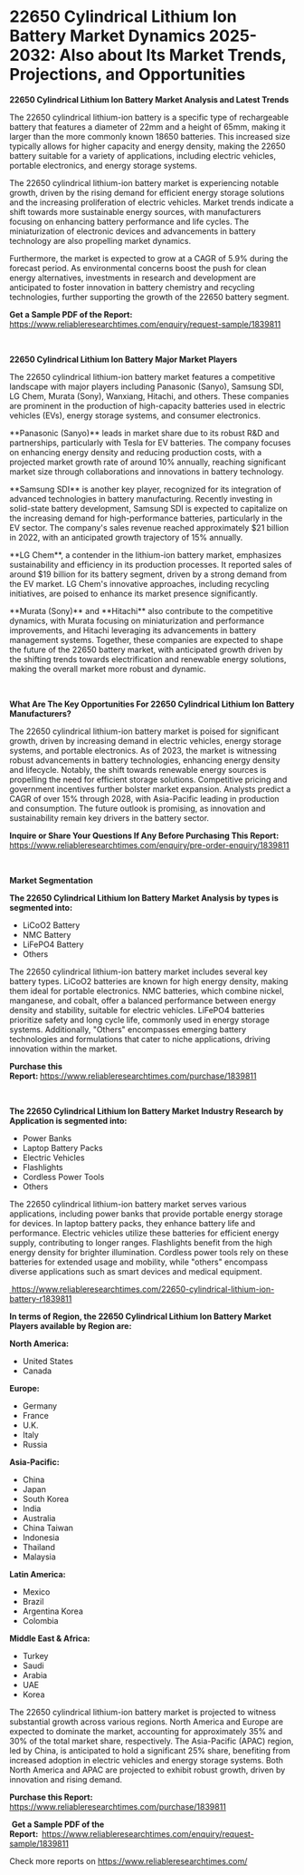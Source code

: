 <p><h1>22650 Cylindrical Lithium Ion Battery Market Dynamics 2025-2032: Also about Its Market Trends, Projections, and Opportunities</h1></p><p><strong>22650 Cylindrical Lithium Ion Battery Market Analysis and Latest Trends</strong></p>
<p><p>The 22650 cylindrical lithium-ion battery is a specific type of rechargeable battery that features a diameter of 22mm and a height of 65mm, making it larger than the more commonly known 18650 batteries. This increased size typically allows for higher capacity and energy density, making the 22650 battery suitable for a variety of applications, including electric vehicles, portable electronics, and energy storage systems. </p><p>The 22650 cylindrical lithium-ion battery market is experiencing notable growth, driven by the rising demand for efficient energy storage solutions and the increasing proliferation of electric vehicles. Market trends indicate a shift towards more sustainable energy sources, with manufacturers focusing on enhancing battery performance and life cycles. The miniaturization of electronic devices and advancements in battery technology are also propelling market dynamics. </p><p>Furthermore, the market is expected to grow at a CAGR of 5.9% during the forecast period. As environmental concerns boost the push for clean energy alternatives, investments in research and development are anticipated to foster innovation in battery chemistry and recycling technologies, further supporting the growth of the 22650 battery segment.</p></p>
<p><strong>Get a Sample PDF of the Report:&nbsp;</strong> <a href="https://www.reliableresearchtimes.com/enquiry/request-sample/1839811?utm_campaign=2931&utm_medium=2&utm_source=Github&utm_content=ia&utm_term=07042025&utm_id=22650-cylindrical-lithium-ion-battery">https://www.reliableresearchtimes.com/enquiry/request-sample/1839811</a></p>
<p>&nbsp;</p>
<p><strong>22650 Cylindrical Lithium Ion Battery Major Market Players</strong></p>
<p><p>The 22650 cylindrical lithium-ion battery market features a competitive landscape with major players including Panasonic (Sanyo), Samsung SDI, LG Chem, Murata (Sony), Wanxiang, Hitachi, and others. These companies are prominent in the production of high-capacity batteries used in electric vehicles (EVs), energy storage systems, and consumer electronics.</p><p>**Panasonic (Sanyo)** leads in market share due to its robust R&D and partnerships, particularly with Tesla for EV batteries. The company focuses on enhancing energy density and reducing production costs, with a projected market growth rate of around 10% annually, reaching significant market size through collaborations and innovations in battery technology.</p><p>**Samsung SDI** is another key player, recognized for its integration of advanced technologies in battery manufacturing. Recently investing in solid-state battery development, Samsung SDI is expected to capitalize on the increasing demand for high-performance batteries, particularly in the EV sector. The company's sales revenue reached approximately $21 billion in 2022, with an anticipated growth trajectory of 15% annually.</p><p>**LG Chem**, a contender in the lithium-ion battery market, emphasizes sustainability and efficiency in its production processes. It reported sales of around $19 billion for its battery segment, driven by a strong demand from the EV market. LG Chem's innovative approaches, including recycling initiatives, are poised to enhance its market presence significantly.</p><p>**Murata (Sony)** and **Hitachi** also contribute to the competitive dynamics, with Murata focusing on miniaturization and performance improvements, and Hitachi leveraging its advancements in battery management systems. Together, these companies are expected to shape the future of the 22650 battery market, with anticipated growth driven by the shifting trends towards electrification and renewable energy solutions, making the overall market more robust and dynamic.</p></p>
<p>&nbsp;</p>
<p><strong>What Are The Key Opportunities For 22650 Cylindrical Lithium Ion Battery Manufacturers?</strong></p>
<p><p>The 22650 cylindrical lithium-ion battery market is poised for significant growth, driven by increasing demand in electric vehicles, energy storage systems, and portable electronics. As of 2023, the market is witnessing robust advancements in battery technologies, enhancing energy density and lifecycle. Notably, the shift towards renewable energy sources is propelling the need for efficient storage solutions. Competitive pricing and government incentives further bolster market expansion. Analysts predict a CAGR of over 15% through 2028, with Asia-Pacific leading in production and consumption. The future outlook is promising, as innovation and sustainability remain key drivers in the battery sector.</p></p>
<p><strong>Inquire or Share Your Questions If Any Before Purchasing This Report:</strong> <a href="https://www.reliableresearchtimes.com/enquiry/pre-order-enquiry/1839811?utm_campaign=2931&utm_medium=2&utm_source=Github&utm_content=ia&utm_term=07042025&utm_id=22650-cylindrical-lithium-ion-battery">https://www.reliableresearchtimes.com/enquiry/pre-order-enquiry/1839811</a></p>
<p>&nbsp;</p>
<p><strong>Market Segmentation</strong></p>
<p><strong>The 22650 Cylindrical Lithium Ion Battery Market Analysis by types is segmented into:</strong></p>
<p><ul><li>LiCoO2 Battery</li><li>NMC Battery</li><li>LiFePO4 Battery</li><li>Others</li></ul></p>
<p><p>The 22650 cylindrical lithium-ion battery market includes several key battery types. LiCoO2 batteries are known for high energy density, making them ideal for portable electronics. NMC batteries, which combine nickel, manganese, and cobalt, offer a balanced performance between energy density and stability, suitable for electric vehicles. LiFePO4 batteries prioritize safety and long cycle life, commonly used in energy storage systems. Additionally, "Others" encompasses emerging battery technologies and formulations that cater to niche applications, driving innovation within the market.</p></p>
<p><strong>Purchase this Report:&nbsp;</strong><a href="https://www.reliableresearchtimes.com/purchase/1839811?utm_campaign=2931&utm_medium=2&utm_source=Github&utm_content=ia&utm_term=07042025&utm_id=22650-cylindrical-lithium-ion-battery">https://www.reliableresearchtimes.com/purchase/1839811</a></p>
<p>&nbsp;</p>
<p><strong>The 22650 Cylindrical Lithium Ion Battery Market Industry Research by Application is segmented into:</strong></p>
<p><ul><li>Power Banks</li><li>Laptop Battery Packs</li><li>Electric Vehicles</li><li>Flashlights</li><li>Cordless Power Tools</li><li>Others</li></ul></p>
<p><p>The 22650 cylindrical lithium-ion battery market serves various applications, including power banks that provide portable energy storage for devices. In laptop battery packs, they enhance battery life and performance. Electric vehicles utilize these batteries for efficient energy supply, contributing to longer ranges. Flashlights benefit from the high energy density for brighter illumination. Cordless power tools rely on these batteries for extended usage and mobility, while "others" encompass diverse applications such as smart devices and medical equipment.</p></p>
<p><a href="https://www.reliableresearchtimes.com/22650-cylindrical-lithium-ion-battery-r1839811?utm_campaign=2931&utm_medium=2&utm_source=Github&utm_content=ia&utm_term=07042025&utm_id=22650-cylindrical-lithium-ion-battery">&nbsp;https://www.reliableresearchtimes.com/22650-cylindrical-lithium-ion-battery-r1839811</a></p>
<p><strong>In terms of Region, the 22650 Cylindrical Lithium Ion Battery Market Players available by Region are:</strong></p>
<p>
    <p> <strong> North America: </strong>
        <ul>
            <li>United States</li>
            <li>Canada</li>
        </ul>
        </p> 
    <p> <strong> Europe: </strong>
        <ul>
            <li>Germany</li>
            <li>France</li>
            <li>U.K.</li>
            <li>Italy</li>
            <li>Russia</li>
        </ul>
        </p> 
    <p> <strong> Asia-Pacific: </strong>
        <ul>
            <li>China</li>
            <li>Japan</li>
            <li>South Korea</li>
            <li>India</li>
            <li>Australia</li>
            <li>China Taiwan</li>
            <li>Indonesia</li>
            <li>Thailand</li>
            <li>Malaysia</li>
        </ul>
        </p> 
    <p> <strong> Latin America: </strong>
        <ul>
            <li>Mexico</li>
            <li>Brazil</li>
            <li>Argentina Korea</li>
            <li>Colombia</li>
        </ul>
        </p> 
    <p> <strong> Middle East & Africa: </strong>
        <ul>
            <li>Turkey</li>
            <li>Saudi</li>
            <li>Arabia</li>
            <li>UAE</li>
            <li>Korea</li>
        </ul>
    </p>
    </p>
<p><p>The 22650 cylindrical lithium-ion battery market is projected to witness substantial growth across various regions. North America and Europe are expected to dominate the market, accounting for approximately 35% and 30% of the total market share, respectively. The Asia-Pacific (APAC) region, led by China, is anticipated to hold a significant 25% share, benefiting from increased adoption in electric vehicles and energy storage systems. Both North America and APAC are projected to exhibit robust growth, driven by innovation and rising demand.</p></p>
<p><strong>Purchase this Report: </strong><a href="https://www.reliableresearchtimes.com/purchase/1839811?utm_campaign=2931&utm_medium=2&utm_source=Github&utm_content=ia&utm_term=07042025&utm_id=22650-cylindrical-lithium-ion-battery">https://www.reliableresearchtimes.com/purchase/1839811</a></p>
<p>&nbsp;<strong>Get a Sample PDF of the Report:&nbsp;&nbsp;</strong><a href="https://www.reliableresearchtimes.com/enquiry/request-sample/1839811?utm_campaign=2931&utm_medium=2&utm_source=Github&utm_content=ia&utm_term=07042025&utm_id=22650-cylindrical-lithium-ion-battery">https://www.reliableresearchtimes.com/enquiry/request-sample/1839811</a></p>
<p><strong></strong></p>
<p>Check more reports on <a href="https://www.reliableresearchtimes.com/?utm_campaign=2931&utm_medium=2&utm_source=Github&utm_content=ia&utm_term=07042025&utm_id=22650-cylindrical-lithium-ion-battery">https://www.reliableresearchtimes.com/</a></p>